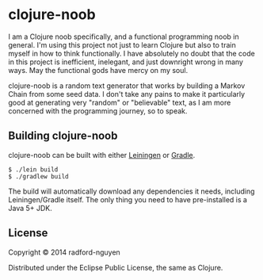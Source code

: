 clojure-noob
============

I am a Clojure noob specifically, and a functional programming
noob in general.  I'm using this project not just to learn
Clojure but also to train myself in how to think functionally.
I have absolutely no doubt that the code in this project is
inefficient, inelegant, and just downright wrong in many ways.
May the functional gods have mercy on my soul.

clojure-noob is a random text generator that works by
building a Markov Chain from some seed data.  I don't take
any pains to make it particularly good at generating very
"random" or "believable" text, as I am more concerned with
the programming journey, so to speak.

Building clojure-noob
---------------------

clojure-noob can be built with either [Leiningen][1] or [Gradle][2].

    $ ./lein build
    $ ./gradlew build

The build will automatically download any dependencies it needs,
including Leiningen/Gradle itself.  The only thing you need to
have pre-installed is a Java 5+ JDK.

[1]: http://leiningen.org/     "Leiningen"
[2]: http://gradle.org/     "Gradle"


## License

Copyright © 2014 radford-nguyen

Distributed under the Eclipse Public License, the same as Clojure.
